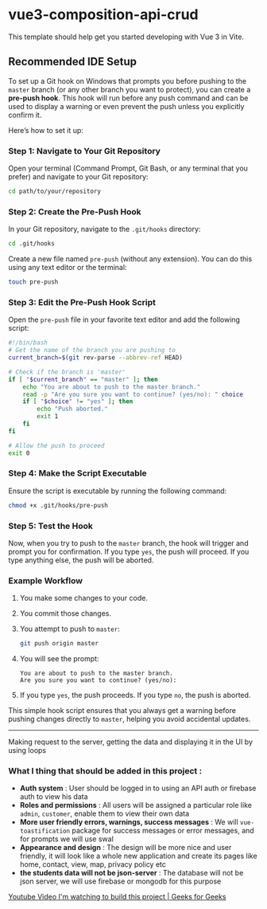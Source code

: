 # vue3-composition-api-crud

This template should help get you started developing with Vue 3 in Vite.

## Recommended IDE Setup

To set up a Git hook on Windows that prompts you before pushing to the `master` branch (or any other branch you want to protect), you can create a **pre-push hook**. This hook will run before any push command and can be used to display a warning or even prevent the push unless you explicitly confirm it.

Here’s how to set it up:

### Step 1: Navigate to Your Git Repository

Open your terminal (Command Prompt, Git Bash, or any terminal that you prefer) and navigate to your Git repository:

```sh
cd path/to/your/repository
```

### Step 2: Create the Pre-Push Hook

In your Git repository, navigate to the `.git/hooks` directory:

```sh
cd .git/hooks
```

Create a new file named `pre-push` (without any extension). You can do this using any text editor or the terminal:

```sh
touch pre-push
```

### Step 3: Edit the Pre-Push Hook Script

Open the `pre-push` file in your favorite text editor and add the following script:

```bash
#!/bin/bash
# Get the name of the branch you are pushing to
current_branch=$(git rev-parse --abbrev-ref HEAD)

# Check if the branch is 'master'
if [ "$current_branch" == "master" ]; then
    echo "You are about to push to the master branch."
    read -p "Are you sure you want to continue? (yes/no): " choice
    if [ "$choice" != "yes" ]; then
        echo "Push aborted."
        exit 1
    fi
fi

# Allow the push to proceed
exit 0
```

### Step 4: Make the Script Executable

Ensure the script is executable by running the following command:

```sh
chmod +x .git/hooks/pre-push
```

### Step 5: Test the Hook

Now, when you try to push to the `master` branch, the hook will trigger and prompt you for confirmation. If you type `yes`, the push will proceed. If you type anything else, the push will be aborted.

### Example Workflow

1. You make some changes to your code.
2. You commit those changes.
3. You attempt to push to `master`:

   ```sh
   git push origin master
   ```

4. You will see the prompt:

   ```
   You are about to push to the master branch.
   Are you sure you want to continue? (yes/no):
   ```

5. If you type `yes`, the push proceeds. If you type `no`, the push is aborted.

This simple hook script ensures that you always get a warning before pushing changes directly to `master`, helping you avoid accidental updates.

---

Making request to the server, getting the data and displaying it in the UI by using loops



### What I thing that should be added in this project :

- **Auth system** : User should be logged in to using an API auth or firebase auth to view his data
- **Roles and permissions** : All users will be assigned a particular role like `admin`, `customer`, enable them to view their own data
- **More user friendly errors, warnings, success messages** : We will `vue-toastification` package for success messages or error messages, and for prompts we will use swal
- **Appearance and design** : The design will be more nice and user friendly, it will look like a whole new application and create its pages like home, contact, view, map, privacy policy etc
- **the students data will not be json-server** : The database will not be json server, we will use firebase or mongodb for this purpose






[Youtube Video I'm watching to build this project | Geeks for Geeks](https://youtu.be/JDcfOVc4Uww?t=4296)
